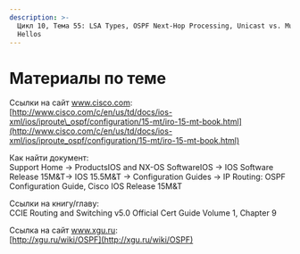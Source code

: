 ```yaml
---
description: >-
  Цикл 10, Тема 55: LSA Types, OSPF Next-Hop Processing, Unicast vs. Multicast
  Hellos
---
```


# Материалы по теме

Ссылки на сайт www.cisco.com:  
[http://www.cisco.com/c/en/us/td/docs/ios-xml/ios/iproute\_ospf/configuration/15-mt/iro-15-mt-book.html](http://www.cisco.com/c/en/us/td/docs/ios-xml/ios/iproute_ospf/configuration/15-mt/iro-15-mt-book.html)

Как найти документ:  
Support Home → ProductsIOS and NX-OS SoftwareIOS → IOS Software Release 15M&T→ IOS 15.5M&T → Configuration Guides → IP Routing: OSPF Configuration Guide, Cisco IOS Release 15M&T

Ссылки на книгу/главу:  
CCIE Routing and Switching v5.0 Official Cert Guide Volume 1, Chapter 9

Ссылка на сайт www.xgu.ru:  
[http://xgu.ru/wiki/OSPF](http://xgu.ru/wiki/OSPF)

